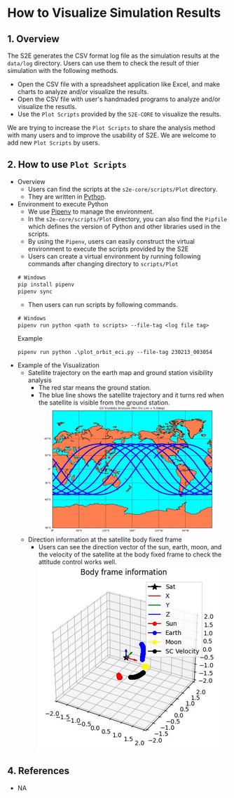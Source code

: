 # How to Visualize Simulation Results

## 1.  Overview
The S2E generates the CSV format log file as the simulation results at the `data/log` directory. Users can use them to check the result of thier simulation with the following methods.  
- Open the CSV file with a spreadsheet application like Excel, and make charts to analyze and/or visualize the results.
- Open the CSV file with user's handmaded programs to analyze and/or visualize the resutls.
- Use the `Plot Scripts` provided by the `S2E-CORE` to visualize the results.

We are trying to increase the `Plot Scripts` to share the analysis method with many users and to improve the usability of S2E. We are welcome to add new `Plot Scripts` by users.


## 2. How to use `Plot Scripts`
- Overview
  - Users can find the scripts at the `s2e-core/scripts/Plot` directory.
  - They are written in [Python](https://www.python.org/).
- Environment to execute Python
  - We use [Pipenv](https://pypi.org/project/pipenv/) to manage the environment.  
  - In the `s2e-core/scripts/Plot` directory, you can also find the `Pipfile` which defines the version of Python and other libraries used in the scripts.
  - By using the `Pipenv`, users can easily construct the virtual environment to execute the scripts provided by the S2E
  - Users can create a virtual environment by running following commands after changing directory to ```scripts/Plot```
  ```
  # Windows
  pip install pipenv
  pipenv sync
  ```
  - Then users can run scripts by following commands.
  ```
  # Windows
  pipenv run python <path to scripts> --file-tag <log file tag>
  ```
  Example
  ```
  pipenv run python .\plot_orbit_eci.py --file-tag 230213_003054
  ``` 
- Example of the Visualization
  - Satellite trajectory on the earth map and ground station visibility analysis
    - The red star means the ground station.
    - The blue line shows the satellite trajectory and it turns red when the satellite is visible from the ground station.
    <div align="center">
      <img src="./figs/plot_gs_visibility.JPG" alt="plot_gs_visibility" style="zoom:50%;" />
    </div>
  - Direction information at the satellite body fixed frame
    - Users can see the direction vector of the sun, earth, moon, and the velocity of the satellite at the body fixed frame to check the attitude control works well.
    <div align="center">
      <img src="./figs/plot_body_frame_info.JPG" alt="plot_gs_visibility" style="zoom:100%;" />
    </div>

## 4. References
- NA
